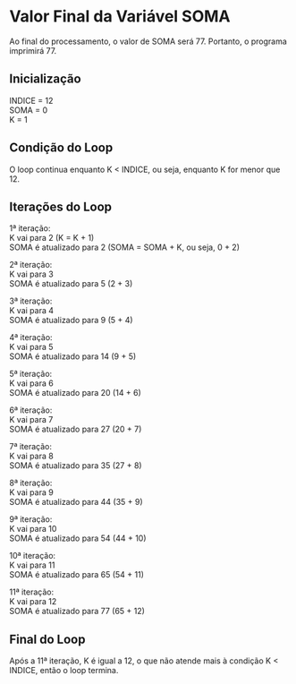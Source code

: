 # Valor Final da Variável SOMA
Ao final do processamento, o valor de SOMA será 77. Portanto, o programa imprimirá 77.

## Inicialização
INDICE = 12  
SOMA = 0  
K = 1  

## Condição do Loop
O loop continua enquanto K < INDICE, ou seja, enquanto K for menor que 12.

## Iterações do Loop
1ª iteração:  
K vai para 2 (K = K + 1)  
SOMA é atualizado para 2 (SOMA = SOMA + K, ou seja, 0 + 2)  

2ª iteração:  
K vai para 3  
SOMA é atualizado para 5 (2 + 3)  

3ª iteração:  
K vai para 4  
SOMA é atualizado para 9 (5 + 4)  

4ª iteração:  
K vai para 5  
SOMA é atualizado para 14 (9 + 5)  

5ª iteração:  
K vai para 6  
SOMA é atualizado para 20 (14 + 6)  

6ª iteração:  
K vai para 7  
SOMA é atualizado para 27 (20 + 7)  

7ª iteração:  
K vai para 8  
SOMA é atualizado para 35 (27 + 8)  

8ª iteração:  
K vai para 9  
SOMA é atualizado para 44 (35 + 9)  

9ª iteração:  
K vai para 10  
SOMA é atualizado para 54 (44 + 10)  

10ª iteração:  
K vai para 11  
SOMA é atualizado para 65 (54 + 11)  

11ª iteração:  
K vai para 12  
SOMA é atualizado para 77 (65 + 12)  

## Final do Loop
Após a 11ª iteração, K é igual a 12, o que não atende mais à condição K < INDICE, então o loop termina.

